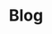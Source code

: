 ---
title: "Blog"
layout: index
description: "All of MoeBuTa's articles"
tagline: "All of MoeBuTa's articles"
author_profile: true
pagination:
    enabled: true
    collection:
        - _posts
header:
#    overlay_image: "/assets/source/image/header/lake.png"
#    overlay_filter: linear-gradient(rgba(0, 0, 0, 0.2), transparent)
    actions:
        - label: "<i class='fas fa-fw fa-folder-open'></i> Categories"
          url: "/blog/categories/"
        - label: "<i class='fas fa-fw fa-tags'></i> Tags"
          url: "/blog/tags/"
        - label: "<i class='fas fa-fw fa-calendar-alt'></i> Years"
          url: "/blog/years/"
---